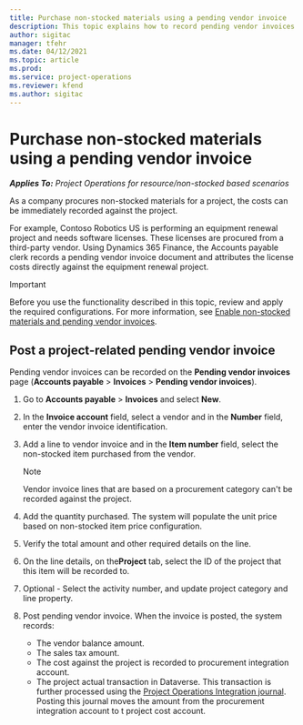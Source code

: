 ```yaml
---
title: Purchase non-stocked materials using a pending vendor invoice
description: This topic explains how to record pending vendor invoices. 
author: sigitac
manager: tfehr
ms.date: 04/12/2021
ms.topic: article
ms.prod:
ms.service: project-operations
ms.reviewer: kfend 
ms.author: sigitac
---
```


# Purchase non-stocked materials using a pending vendor invoice

_**Applies To:** Project Operations for resource/non-stocked based scenarios_

As a company procures non-stocked materials for a project, the costs can be immediately recorded against the project. 

For example, Contoso Robotics US is performing an equipment renewal project and needs software licenses. These licenses are procured from a third-party vendor.  Using Dynamics 365 Finance, the Accounts payable clerk records a pending vendor invoice document and attributes the license costs directly against the equipment renewal project. 

> [!IMPORTANT]
> Before you use the functionality described in this topic, review and apply the required configurations. For more information, see [Enable non-stocked materials and pending vendor invoices](configure-materials-nonstocked.md). 

## Post a project-related pending vendor invoice 

Pending vendor invoices can be recorded on the **Pending vendor invoices** page (**Accounts payable** > **Invoices** > **Pending vendor invoices**). 

1. Go to **Accounts payable** > **Invoices** and select **New**. 
2. In the **Invoice account** field, select a vendor and in the **Number** field, enter the vendor invoice identification.
3. Add a line to vendor invoice and in the **Item number** field, select the non-stocked item purchased from the vendor. 

    > [!NOTE]
    > Vendor invoice lines that are based on a procurement category can't be recorded against the project. 
    
5. Add the quantity purchased. The system will populate the unit price based on non-stocked item price configuration. 
6. Verify the total amount and other required details on the line.
7. On the line details, on the**Project** tab, select the ID of the project that this item will be recorded to.
8. Optional - Select the activity number, and update project category and line property.
9. Post pending vendor invoice. When the invoice is posted, the system records:
    
    - The vendor balance amount.
    - The sales tax amount.
    - The cost against the project is recorded to procurement integration account.
    - The project actual transaction in Dataverse. This transaction is further processed using the [Project Operations Integration journal](../project-accounting/project-operations-integration-journal.md). Posting this journal moves the amount from the procurement integration account to t project cost account.
